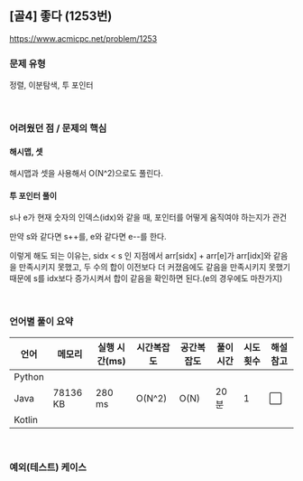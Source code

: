 ## [골4] 좋다 (1253번)

https://www.acmicpc.net/problem/1253

### 문제 유형

정렬, 이분탐색, 투 포인터

<br>

### 어려웠던 점 / 문제의 핵심

#### 해시맵, 셋

해시맵과 셋을 사용해서 O(N^2)으로도 풀린다.

#### 투 포인터 풀이

s나 e가 현재 숫자의 인덱스(idx)와 같을 때, 포인터를 어떻게 움직여야 하는지가 관건

만약 s와 같다면 s++를, e와 같다면 e--를 한다.

이렇게 해도 되는 이유는, sidx < s 인 지점에서 arr[sidx] + arr[e]가 arr[idx]와 같음을 만족시키지 못했고, 두 수의 합이 이전보다 더 커졌음에도 같음을 만족시키지 못했기 때문에 s를 idx보다 증가시켜서 합이 같음을 확인하면 된다.(e의 경우에도 마찬가지)

<br>

### 언어별 풀이 요약

| 언어   | 메모리   | 실행 시간(ms) | 시간복잡도 | 공간복잡도 | 풀이 시간 | 시도 횟수 | 해설 참고            |
| ------ | -------- | ------------- | ---------- | ---------- | --------- | --------- | -------------------- |
| Python |          |               |            |            |           |           |                      |
| Java   | 78136 KB | 280 ms        | O(N^2)     | O(N)       | 20분      | 1         | :white_large_square: |
| Kotlin |          |               |            |            |           |           |                      |

<br>

### 예외(테스트) 케이스

```
```

